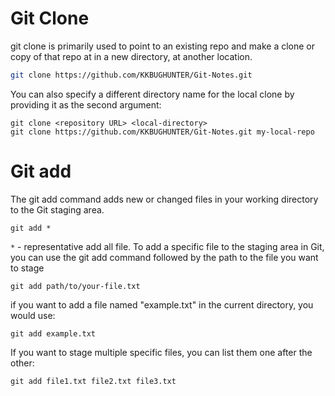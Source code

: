 # Git Clone
git clone is primarily used to point to an existing repo and make a clone or copy of that repo at in a new directory, at another location.
```sh
git clone https://github.com/KKBUGHUNTER/Git-Notes.git
```
You can also specify a different directory name for the local clone by providing it as the second argument:
```
git clone <repository URL> <local-directory>
git clone https://github.com/KKBUGHUNTER/Git-Notes.git my-local-repo
```

# Git add 
The git add command adds new or changed files in your working directory to the Git staging area. 
```
git add *
```
`*` - representative add all file.
To add a specific file to the staging area in Git, you can use the git add command followed by the path to the file you want to stage
```
git add path/to/your-file.txt
```
if you want to add a file named "example.txt" in the current directory, you would use:
```
git add example.txt
```
If you want to stage multiple specific files, you can list them one after the other:
```
git add file1.txt file2.txt file3.txt
```
